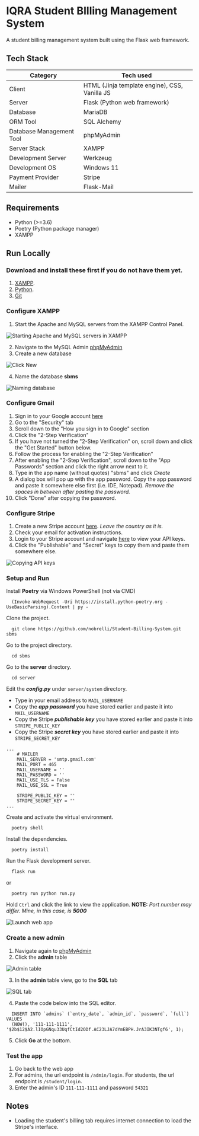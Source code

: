 
# IQRA Student BIlling Management System

A student billing management system built using the Flask web framework.


## Tech Stack

| Category             | Tech used                                                                |
| ----------------- | ------------------------------------------------------------------ |
| Client | HTML (Jinja template engine), CSS, Vanilla JS |
| Server | Flask (Python web framework) |
| Database | MariaDB |
| ORM Tool | SQL Alchemy |
| Database Management Tool | phpMyAdmin |
| Server Stack | XAMPP |
| Development Server | Werkzeug |
| Development OS | Windows 11 |
| Payment Provider | Stripe |
| Mailer | Flask-Mail |


## Requirements

* Python (>=3.6)
* Poetry (Python package manager)
* XAMPP


## Run Locally

### Download and install these first if you do not have them yet.

1. [XAMPP](https://www.apachefriends.org/).
2. [Python](https://www.python.org/).
3. [Git](https://git-scm.com/download/win)

### Configure XAMPP

1. Start the Apache and MySQL servers from the XAMPP Control Panel.

![Starting Apache and MySQL servers in XAMPP](images/img1.png)

2. Navigate to the MySQL Admin [phpMyAdmin](http://localhost/phpmyadmin/)
3. Create a new database

![Click New](images/img2.png)

4. Name the database **sbms**

![Naming database](images/img3.png)

### Configure Gmail

1. Sign in to your Google account [here](https://myaccount.google.com/)
2. Go to the "Security" tab
3. Scroll down to the "How you sign in to Google" section
4. Click the "2-Step Verification"
5. If you have not turned the "2-Step Verification" on, scroll down and click the "Get Started" button below.
6. Follow the process for enabling the "2-Step Verification"
7. After enabling the "2-Step Verification", scroll down to the "App Passwords" section and click the right arrow next to it.
8. Type in the app name (without quotes) "sbms" and click *Create*
9. A dialog box will pop up with the app password. Copy the app password and paste it somewhere else first (i.e. IDE, Notepad). *Remove the spaces in between after pasting the password.*
10. Click "Done" after copying the password.

### Configure Stripe

1. Create a new Stripe account [here](https://dashboard.stripe.com/register). *Leave the country as it is.*
2. Check your email for activation instructions.
3. Login to your Stripe account and navigate [here](https://dashboard.stripe.com/test/apikeys) to view your API keys.
4. Click the "Publishable" and "Secret" keys to copy them and paste them somewhere else.

![Copying API keys](images/img4.png)

### Setup and Run

Install **Poetry** via Windows PowerShell (not via CMD)

```
  (Invoke-WebRequest -Uri https://install.python-poetry.org -UseBasicParsing).Content | py -
```

Clone the project.

```
  git clone https://github.com/nobrelli/Student-Billing-System.git sbms
```

Go to the project directory.

```
  cd sbms
```

Go to the **server** directory.

```
  cd server
```

Edit the ***config.py*** under `server/system` directory.

- Type in your email address to `MAIL_USERNAME`
- Copy the ***app password*** you have stored earlier and paste it into `MAIL_USERNAME`
- Copy the Stripe ***publishable key*** you have stored earlier and paste it into `STRIPE_PUBLIC_KEY`
- Copy the Stripe ***secret key*** you have stored earlier and paste it into `STRIPE_SECRET_KEY`

```
...
    # MAILER
    MAIL_SERVER = 'smtp.gmail.com'
    MAIL_PORT = 465
    MAIL_USERNAME = ''
    MAIL_PASSWORD = ''
    MAIL_USE_TLS = False
    MAIL_USE_SSL = True

    STRIPE_PUBLIC_KEY = ''
    STRIPE_SECRET_KEY = ''
...
```

Create and activate the virtual environment.

```
  poetry shell
```

Install the dependencies.

```
  poetry install
```

Run the Flask development server.

```
  flask run
```
or
```
  poetry run python run.py
```

Hold `Ctrl` and click the link to view the application. **NOTE:** *Port number may differ. Mine, in this case, is **5000***

![Launch web app](images/img7.png)

### Create a new admin

1. Navigate again to [phpMyAdmin](http://localhost/phpmyadmin)
2. Click the **admin** table

![Admin table](images/img5.png)

3. In the **admin** table view, go to the **SQL** tab

![SQL tab](images/img6.png)

4. Paste the code below into the SQL editor.

```
  INSERT INTO `admins` (`entry_date`, `admin_id`, `password`, `full`) VALUES
  (NOW(), '111-111-1111', '$2b$12$A2.lIOpGNqu33UqfCtId2ODf.AC23LJA7dYmEBPH.JrA3IK3NTgf6', 1);
```

5. Click **Go** at the bottom.

### Test the app

1. Go back to the web app
2. For admins, the url endpoint is `/admin/login`. For students, the url endpoint is `/student/login`.
3. Enter the admin's ID `111-111-1111` and password `54321`

## Notes

* Loading the student's billing tab requires internet connection to load the Stripe's interface.
